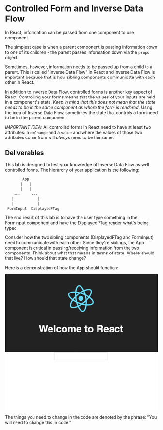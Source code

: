 # Controlled Form and Inverse Data Flow

In React, information can be passed from one component to one component.

The simplest case is when a parent component is passing information down to one of its children - the parent passes information down via the `props` object.

Sometimes, however, information needs to be passed up from a child to a parent. This is called "Inverse Data Flow" in React and Inverse Data Flow is important because that is how sibling components communicate with each other in React.

In addition to Inverse Data Flow, controlled forms is another key aspect of React. Controlling your forms means that the values of your inputs are held in a component's state. _Keep in mind that this does not mean that the state needs to be in the same component as where the form is rendered._ Using the idea of Inverse Data Flow, sometimes the state that controls a form need to be in the parent component.

*IMPORTANT IDEA:* All controlled forms in React need to have at least two attributes: a `onChange` and a `value` and where the values of those two attributes come from will *always* need to be the same.


## Deliverables

 This lab is designed to test your knowledge of Inverse Data Flow as well controlled forms. The hierarchy of your application is the following:

 ```
         App
        |   |
        |   |
     ---     ---
    |           |
    |           |
  FormInput  DisplayedPTag
 ```

The end result of this lab is to have the user type something in the FormInput component and have the DisplayedPTag render what's being typed.

Consider how the two sibling components (DisplayedPTag and FormInput) need to communicate with each other. Since they're siblings, the App component is critical in passing/receiving information from the two components. Think about what that means in terms of state. Where should that live? How should that state change?

Here is a demonstration of how the App should function:

![Demonstration](Demonstration.gif)

The things you need to change in the code are denoted by the phrase: "You will need to change this in code."
